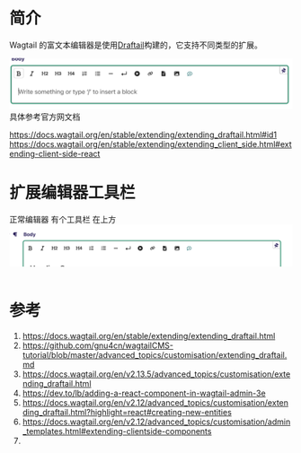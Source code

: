 
# 简介

Wagtail 的富文本编辑器是使用[Draftail](https://www.draftail.org/)构建的，它支持不同类型的扩展。

![](attachments/Pasted%20image%2020240420225727.png)
具体参考官方网文档

https://docs.wagtail.org/en/stable/extending/extending_draftail.html#id1
https://docs.wagtail.org/en/stable/extending/extending_client_side.html#extending-client-side-react
# 扩展编辑器工具栏

正常编辑器 有个工具栏  在上方
![](attachments/Pasted%20image%2020240420194843.png)

```python

```



# 参考

1. https://docs.wagtail.org/en/stable/extending/extending_draftail.html
2. https://github.com/gnu4cn/wagtailCMS-tutorial/blob/master/advanced_topics/customisation/extending_draftail.md
3. https://docs.wagtail.org/en/v2.13.5/advanced_topics/customisation/extending_draftail.html
4. https://dev.to/lb/adding-a-react-component-in-wagtail-admin-3e
5. https://docs.wagtail.org/en/v2.12/advanced_topics/customisation/extending_draftail.html?highlight=react#creating-new-entities
6. https://docs.wagtail.org/en/v2.12/advanced_topics/customisation/admin_templates.html#extending-clientside-components
7. 